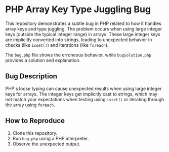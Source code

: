 # PHP Array Key Type Juggling Bug

This repository demonstrates a subtle bug in PHP related to how it handles array keys and type juggling.  The problem occurs when using large integer keys (outside the typical integer range) in arrays.  These large integer keys are implicitly converted into strings, leading to unexpected behavior in checks (like `isset()`) and iterations (like `foreach`).

The `bug.php` file shows the erroneous behavior, while `bugSolution.php` provides a solution and explanation.

## Bug Description

PHP's loose typing can cause unexpected results when using large integer keys for arrays.  The integer keys get implicitly cast to strings, which may not match your expectations when testing using `isset()` or iterating through the array using `foreach`.

## How to Reproduce

1.  Clone this repository.
2.  Run `bug.php` using a PHP interpreter.
3.  Observe the unexpected output.